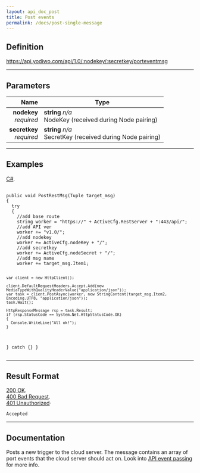 ```yaml
---
layout: api_doc_post
title: Post events
permalink: /docs/post-single-message
---
```


## Definition
https://api.yodiwo.com/api/1.0/:nodekey/:secretkey/porteventmsg

- - - -

## Parameters

| Name | Type |
| -----: | ----- |
| **nodekey** <br/> *required* | **string** *n/a* <br/> NodeKey (received during Node pairing) |
| **secretkey** <br/> *required* | **string** *n/a* <br/> SecretKey (received during Node pairing) |

- - - -

## Examples

<div id="code1_container">
    <div class="block-code block-show-code" type="section.type">
        <div class="code-tabs">
          <div data-lang="csharp" class="tab on">
            <a href="javascript: showCode('code1_container', 'csharp');"><span>C#</span></a><span>.</span>
          </div>
        </div>
        <pre id="csharp">
            <code>
public void PostRestMsg(Tuple<string, string> target_msg)
{
  try
  {
    //add base route
    string worker = "https://" + ActiveCfg.RestServer + ":443/api/";
    //add API ver
    worker += "v1.0/";
    //add nodekey
    worker += ActiveCfg.nodeKey + "/";
    //add secretkey
    worker += ActiveCfg.nodeSecret + "/";
    //add msg name
    worker += target_msg.Item1;

    var client = new HttpClient();

    client.DefaultRequestHeaders.Accept.Add(new MediaTypeWithQualityHeaderValue("application/json"));
    var task = client.PostAsync(worker, new StringContent(target_msg.Item2, Encoding.UTF8, "application/json"));
    task.Wait();

    HttpResponseMessage rsp = task.Result;
    if (rsp.StatusCode == System.Net.HttpStatusCode.OK)
    {
      Console.WriteLine("All ok!");
    }
  }
  catch {}
}
            </code>
        </pre>
    </div>
</div>


- - - -


## Result Format


<div id="code2_container">
    <div class="block-code block-show-code" type="section.type">
        <div class="code-tabs">
          <div data-lang="200" class="tab on">
            <a href="javascript: showCode('code2_container', '200');"><span><span class="status-icon status-icon-success"></span> 200 OK</span></a><span>.</span>
          </div>
          <div data-lang="400" class="tab off">
            <a href="javascript: showCode('code2_container', '400');"><span><span class="status-icon status-icon-error"></span> 400 Bad Request</span></a><span>.</span>
          </div>
          <div data-lang="410" class="tab off">
            <a href="javascript: showCode('code2_container', '410');"><span><span class="status-icon status-icon-error"></span> 401 Unauthorized</span></a><span class="">·</span>
          </div>
        </div>
        <pre id="200"><code>Accepted</code></pre>
        <pre id="400" style="display:none;"><code>Generic error in handling message</code></pre>
        <pre id="410" style="display:none;"><code>Authorization failed (e.g. invalid keys or ApiKey does not match NodeKey)</code></pre>
    </div>
</div>

- - - -


## Documentation
Posts a new trigger to the cloud server. The message contains an array of port events that the cloud server should act on. Look into [API event passing](/doc/docs/message-event-passing) for more info.